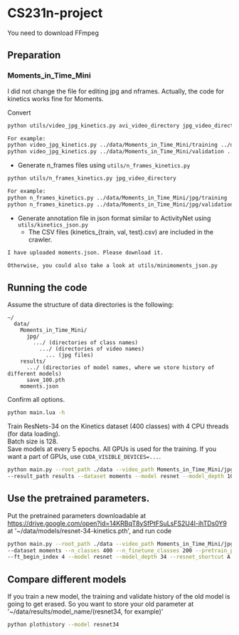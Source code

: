 # CS231n-project

You need to download FFmpeg

## Preparation


### Moments_in_Time_Mini 


I did not change the file for editing jpg and nframes. Actually, the code for kinetics works fine for Moments.

Convert 
```bash
python utils/video_jpg_kinetics.py avi_video_directory jpg_video_directory

For example:
python video_jpg_kinetics.py ../data/Moments_in_Time_Mini/training ../data/Moments_in_Time_Mini/jpg/training/
python video_jpg_kinetics.py ../data/Moments_in_Time_Mini/validation ../data/Moments_in_Time_Mini/jpg/validation/
```

* Generate n_frames files using ```utils/n_frames_kinetics.py```

```bash
python utils/n_frames_kinetics.py jpg_video_directory

For example:
python n_frames_kinetics.py ../data/Moments_in_Time_Mini/jpg/training
python n_frames_kinetics.py ../data/Moments_in_Time_Mini/jpg/validation
```

* Generate annotation file in json format similar to ActivityNet using ```utils/kinetics_json.py```
  * The CSV files (kinetics_{train, val, test}.csv) are included in the crawler.

```bash
I have uploaded moments.json. Please download it.

Otherwise, you could also take a look at utils/minimoments_json.py
```


## Running the code

Assume the structure of data directories is the following:

```misc
~/
  data/
    Moments_in_Time_Mini/
      jpg/
        .../ (directories of class names)
          .../ (directories of video names)
            ... (jpg files)
    results/
      .../ (directories of model names, where we store history of different models)
      save_100.pth
    moments.json
```

Confirm all options.

```bash
python main.lua -h
```

Train ResNets-34 on the Kinetics dataset (400 classes) with 4 CPU threads (for data loading).  
Batch size is 128.  
Save models at every 5 epochs.
All GPUs is used for the training.
If you want a part of GPUs, use ```CUDA_VISIBLE_DEVICES=...```.

```bash
python main.py --root_path ./data --video_path Moments_in_Time_Mini/jpg --annotation_path moments.json 
--result_path results --dataset moments --model resnet --model_depth 10 --n_classes 200 --batch_size 128 --n_threads 4 --checkpoint 5
```

## Use the pretrained parameters.

Put the pretrained parameters downloadable at https://drive.google.com/open?id=14KRBqT8ySfPtFSuLsFS2U4I-ihTDs0Y9 at '~/data/models/resnet-34-kinetics.pth', and run code

```bash
python main.py --root_path ./data --video_path Moments_in_Time_Mini/jpg --annotation_path moments.json --result_path results 
--dataset moments --n_classes 400 --n_finetune_classes 200 --pretrain_path models/resnet-34-kinetics.pth 
--ft_begin_index 4 --model resnet --model_depth 34 --resnet_shortcut A --batch_size 128 --n_threads 4 --checkpoint 5

```
## Compare different models

If you train a new model, the training and validate history of the old model is going to get erased. So you want to store your old parameter at '~/data/results/model_name/(resnet34, for example)'


```bash
python plothistory --model resnet34
```